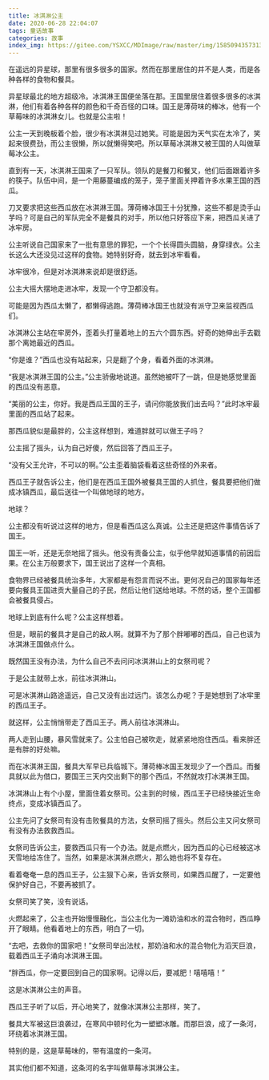 ```yaml
---
title: 冰淇淋公主
date: 2020-06-28 22:04:07
tags: 童话故事
categories: 故事
index_img: https://gitee.com/YSXCC/MDImage/raw/master/img/1585094357313.jpeg
---
```


在遥远的异星球，那里有很多很多的国家。然而在那里居住的并不是人类，而是各种各样的食物和餐具。



异星球最北的地方超级冷。冰淇淋王国便坐落在那。王国里居住着很多很多的冰淇淋，他们有着各种各样的颜色和千奇百怪的口味。国王是薄荷味的棒冰，他有一个草莓味的冰淇淋女儿。也就是公主啦！



公主一天到晚板着个脸，很少有冰淇淋见过她笑。可能是因为天气实在太冷了，笑起来很费劲，而公主很懒，所以就懒得笑吧。所以草莓冰淇淋又被王国的人叫做草莓冰公主。



直到有一天，冰淇淋王国来了一只军队。领队的是餐刀和餐叉，他们后面跟着许多的筷子。队伍中间，是一个用藤蔓编成的笼子，笼子里面关押着许多水果王国的西瓜。



刀叉要求把这些西瓜放在冰淇淋王国。薄荷棒冰国王十分犹豫，这些不都是烫手山芋吗？可是自己的军队完全不是餐具的对手，所以他只好答应下来，把西瓜关进了冰牢房。



公主听说自己国家来了一批有意思的罪犯，一个个长得圆头圆脑，身穿绿衣。公主长这么大还没见过这样的食物。她特别好奇，就去到冰牢看看。



冰牢很冷，但是对冰淇淋来说却是很舒适。



公主大摇大摆地走进冰牢，发现一个守卫都没有。



可能是因为西瓜太懒了，都懒得逃跑。薄荷棒冰国王也就没有派守卫来监视西瓜们。



冰淇淋公主站在牢房外，歪着头打量着地上的五六个圆东西。好奇的她伸出手去戳那个离她最近的西瓜。



“你是谁？”西瓜也没有站起来，只是翻了个身，看着外面的冰淇淋。



“我是冰淇淋王国的公主。”公主骄傲地说道。虽然她被吓了一跳，但是她感觉里面的西瓜没有恶意。



“美丽的公主，你好。我是西瓜王国的王子，请问你能放我们出去吗？”此时冰牢最里面的西瓜站了起来。



那西瓜貌似是最胖的，公主这样想到，难道胖就可以做王子吗？



公主摇了摇头，认为自己好傻，然后回答了西瓜王子。



“没有父王允许，不可以的啊。”公主歪着脑袋看着这些奇怪的外来者。



西瓜王子就告诉公主，他们是在西瓜王国外被餐具王国的人抓住，餐具要把他们做成冰镇西瓜，最后送往一个叫做地球的地方。



地球？



公主都没有听说过这样的地方，但是看西瓜这么真诚。公主还是把这件事情告诉了国王。



国王一听，还是无奈地摇了摇头。他没有责备公主，似乎他早就知道事情的前因后果。在公主万般要求下，国王说出了这样一个真相。



食物界已经被餐具统治多年，大家都是有怨言而说不出。更何况自己的国家每年还要向餐具王国进贡大量自己的子民，然后让他们送给地球。不然的话，整个王国都会被餐具侵占。



地球上到底有什么呢？公主这样想着。



但是，眼前的餐具才是自己的敌人啊。就算不为了那个胖嘟嘟的西瓜，自己也该为冰淇淋王国做点什么。



既然国王没有办法，为什么自己不去问问冰淇淋山上的女祭司呢？



于是公主就带上水，前往冰淇淋山。



可是冰淇淋山路途遥远，自己又没有出过远门。该怎么办呢？于是她想到了冰牢里的西瓜王子。



就这样，公主悄悄带走了西瓜王子。两人前往冰淇淋山。



两人走到山腰，暴风雪就来了。公主怕自己被吹走，就紧紧地抱住西瓜。看来胖还是有胖的好处嘛。



而在冰淇淋王国，餐具大军早已兵临城下。薄荷棒冰国王发现少了一个西瓜。而餐具就以此为借口，要国王三天内交出剩下的那个西瓜，不然就攻打冰淇淋王国。



冰淇淋山上有个小屋，里面住着女祭司。公主到的时候，西瓜王子已经快接近生命终点，变成冰镇西瓜了。



公主先问了女祭司有没有击败餐具的方法，女祭司摇了摇头。然后公主又问女祭司有没有办法救救西瓜。



女祭司告诉公主，要救西瓜只有一个办法。就是点燃火，因为西瓜的心已经被这冰天雪地给冻住了。当然，如果是冰淇淋点燃火，那么她也将不复存在。



看着奄奄一息的西瓜王子，公主狠下心来，告诉女祭司，如果西瓜醒了，一定要他保护好自己，不要再被抓了。



女祭司笑了笑，没有说话。



火燃起来了，公主也开始慢慢融化，当公主化为一滩奶油和水的混合物时，西瓜睁开了眼睛。他看着地上的东西，明白了一切。



“去吧，去救你的国家吧！”女祭司举出法杖，那奶油和水的混合物化为滔天巨浪，载着西瓜王子涌向冰淇淋王国。



“胖西瓜，你一定要回到自己的国家啊。记得以后，要减肥！嘻嘻嘻！”



这是冰淇淋公主的声音。



西瓜王子听了以后，开心地笑了，就像冰淇淋公主那样，笑了。



餐具大军被这巨浪袭过，在寒风中顿时化为一塑塑冰雕。而那巨浪，成了一条河，环绕着冰淇淋王国。



特别的是，这是草莓味的，带有温度的一条河。



其实他们都不知道，这条河的名字叫做草莓冰淇淋公主。